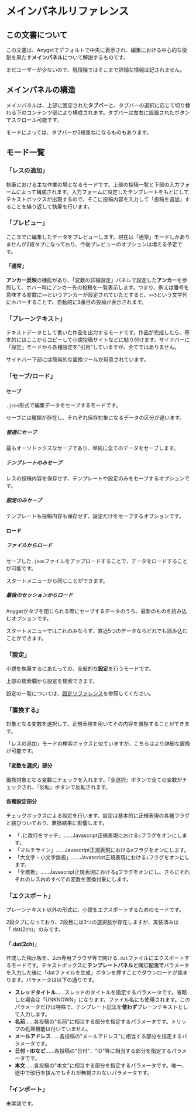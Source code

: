 # メインパネルリファレンス
## この文書について
この文書は、Anygetでデフォルトで中央に表示され、編集における中心的な役割を果たす**メインパネル**について解説するものです。

まだユーザーが少ないので、現段階ではそこまで詳細な情報は記されません。

## メインパネルの構造

メインパネルは、上部に固定された**タブバー**と、タブバーの選択に応じて切り替わる下のコンテンツ部により構成されます。タブバーは左右に設置されたボタンでスクロール可能です。

モードによっては、タブバーが2段重ねになるものもあります。

## モード一覧

### 「レスの追加」

執筆における主な作業の場となるモードです。上部の投稿一覧と下部の入力フォームによって構成されます。入力フォームに設定したテンプレートをもとにしてテキストボックスが出現するので、そこに投稿内容を入力して「投稿を追加」することを繰り返して執筆を行います。

### 「プレビュー」

ここまでに編集したデータをプレビューします。現在は「通常」モードしかありませんが2段タブになっており、今後プレビューのオプションは増える予定です。

#### 「通常」

**アンカー反映**の機能があり、「変数の詳細設定」パネルで設定した**アンカー**を参照して、ホバー時にアンカー先の投稿を一覧表示します。つまり、例えば番号を意味する変数に`>>`というアンカーが設定されていたとすると、`>>3`という文字列にホバーすることで、自動的に3番目の投稿が表示されます。

### 「プレーンテキスト」

テキストデータとして書いた作品を出力するモードです。作品が完成したら、基本的にはここからコピーして小説投稿サイトなどに貼り付けます。サイドバーに「設定」モードから各種設定を&quot;引用&quot;していますが、全てではありません。

サイドバー下部には簡易的な置換ツールが用意されています。

### 「セーブ/ロード」

#### セーブ

`.json`形式で編集データをセーブするモードです。

セーブには種類が存在し、それぞれ保存対象になるデータの区分が違います。
##### 普通にセーブ
最もオーソドックスなセーブであり、単純に全てのデータをセーブします。

##### テンプレートのみセーブ
レスの投稿内容を保存せず、テンプレートや設定のみをセーブするオプションです。

##### 設定のみセーブ
テンプレートも投稿内容も保存せず、設定だけをセーブするオプションです。

#### ロード

##### ファイルからロード
セーブした`.json`ファイルをアップロードすることで、データをロードすることが可能です。

スタートメニューから同じことができます。

##### 最後のセッションからロード
Anygetがタブを閉じられる際にセーブするデータのうち、最新のものを読み込むオプションです。

スタートメニューではこれのみならず、直近5つのデータならどれでも読み込むことができます。

### 「設定」
小説を執筆するにあたっての、全般的な**設定**を行うモードです。

上部の検索欄から設定を検索できます。

設定の一覧については、[設定リファレンス](Settings.md)を参照してください。

### 「置換する」
対象となる変数を選択して、正規表現を用いてその内容を置換することができます。

「レスの追加」モードの検索ボックスと似ていますが、こちらはより詳細な置換が可能です。
#### 「変数を選択」部分  
置換対象となる変数にチェックを入れます。『全選択』ボタンで全ての変数がチェックされ、『反転』ボタンで反転されます。  
#### 各種設定部分  
チェックボックスによる設定を行います。設定は基本的に正規表現の各種フラグと結びついており、置換結果に影響します。

- 「`.`に改行をマッチ」……Javascript正規表現における`s`フラグをオンにします。  
- 「マルチライン」……Javascript正規表現における`m`フラグをオンにします。  
- 「大文字・小文字無視」……Javascript正規表現における`i`フラグをオンにします。  
- 「全置換」……Javascript正規表現における`g`フラグをオンにし、さらにそれぞれのレス内のすべての変数を置換対象にします。

### 「エクスポート」

プレーンテキスト以外の形式に、小説をエクスポートするためのモードです。

2段タブになっており、2段目には3つの選択肢が存在しますが、実装済みは「.dat(2ch)」のみです。

#### 「.dat(2ch)」
作成した掲示板を、2ch専用ブラウザ等で開ける`.dat`ファイルにエクスポートするモードです。テキストボックスに**テンプレートパネルと同じ記法で**パラメータを入力した後に「datファイルを生成」ボタンを押すことでダウンロードが始まります。パラメータは以下の通りです。  
  
- **スレッドタイトル**……スレッドのタイトルを指定するパラメータです。省略した場合は「UNKNOWN」になります。ファイル名にも使用されます。このパラメータだけは特殊で、テンプレート記法を**使わず**プレーンテキストとして入力します。  
- **名前**……各投稿の"名前"に相当する部分を指定するパラメータです。トリップの処理機能は付いていません。  
- **メールアドレス**……各投稿の"メールアドレス"に相当する部分を指定するパラメータです。  
- **日付・IDなど**……各投稿の"日付"、"ID"等に相当する部分を指定するパラメータです。  
- **本文**……各投稿の"本文"に相当する部分を指定するパラメータです。唯一、途中で改行を挟んでもそれが無視されないパラメータです。 

### 「インポート」

未実装です。